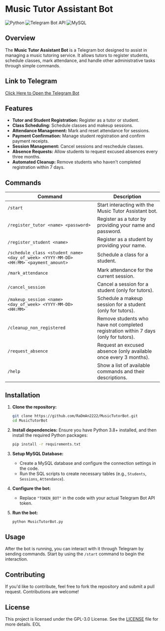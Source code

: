 # Music Tutor Assistant Bot

![Python](https://img.shields.io/badge/Python-3.8%2B-blue)
![Telegram Bot API](https://img.shields.io/badge/Telegram%20Bot-API-blue)
![MySQL](https://img.shields.io/badge/Database-MySQL-orange)

## Overview

The **Music Tutor Assistant Bot** is a Telegram bot designed to assist in managing a music tutoring service. It allows tutors to register students, schedule classes, mark attendance, and handle other administrative tasks through simple commands.

## Link to Telegram

[Click Here to Open the Telegram Bot](https://t.me/MusicTutorBot)

## Features

- **Tutor and Student Registration:** Register as a tutor or student.
- **Class Scheduling:** Schedule classes and makeup sessions.
- **Attendance Management:** Mark and reset attendance for sessions.
- **Payment Confirmation:** Manage student registration and confirm payment receipts.
- **Session Management:** Cancel sessions and reschedule classes.
- **Absence Requests:** Allow students to request excused absences every three months.
- **Automated Cleanup:** Remove students who haven't completed registration within 7 days.

## Commands

| Command | Description |
|---------|-------------|
| `/start` | Start interacting with the Music Tutor Assistant bot. |
| `/register_tutor <name> <password>` | Register as a tutor by providing your name and password. |
| `/register_student <name>` | Register as a student by providing your name. |
| `/schedule_class <student_name> <day_of_week> <YYYY-MM-DD> <HH:MM> <payment_amount>` | Schedule a class for a student. |
| `/mark_attendance` | Mark attendance for the current session. |
| `/cancel_session` | Cancel a session for a student (only for tutors). |
| `/makeup_session <name> <day_of_week> <YYYY-MM-DD> <HH:MM>` | Schedule a makeup session for a student (only for tutors). |
| `/cleanup_non_registered` | Remove students who have not completed registration within 7 days (only for tutors). |
| `/request_absence` | Request an excused absence (only available once every 3 months). |
| `/help` | Show a list of available commands and their descriptions. |

## Installation

1. **Clone the repository:**
   ```bash
   git clone https://github.com/RaDmAn2222/MusicTutorBot.git
   cd MusicTutorBot
   ```

2. **Install dependencies:**
   Ensure you have Python 3.8+ installed, and then install the required Python packages:
   ```bash
   pip install -r requirements.txt
   ```

3. **Setup MySQL Database:**
   - Create a MySQL database and configure the connection settings in the code.
   - Run the SQL scripts to create necessary tables (e.g., `Students`, `Sessions`, `Attendance`).

4. **Configure the bot:**
   - Replace `"TOKEN_BOT"` in the code with your actual Telegram Bot API token.

5. **Run the bot:**
   ```bash
   python MusicTutorBot.py
   ```

## Usage

After the bot is running, you can interact with it through Telegram by sending commands. Start by using the `/start` command to begin the interaction.

## Contributing

If you'd like to contribute, feel free to fork the repository and submit a pull request. Contributions are welcome!

## License

This project is licensed under the GPL-3.0 License. See the [LICENSE](LICENSE) file for more details.
EOL
